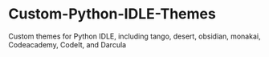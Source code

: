 # Custom-Python-IDLE-Themes
Custom themes for Python IDLE, including tango, desert, obsidian, monakai, Codeacademy, CodeIt, and Darcula

